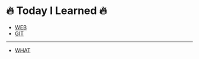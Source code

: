 # 🔥 Today I Learned 🔥  


* [WEB](./TIL/web.md)
* [GIT](./TIL/Git/README.md)
---
* [WHAT](./TIL/what.md)
    
